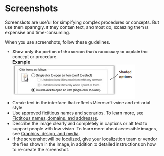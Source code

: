 # Screenshots

Screenshots are useful for simplifying complex procedures or concepts. But use them sparingly. If they contain text, and most do, localizing them is expensive and time-consuming. 

When you use screenshots, follow these guidelines.

  - Show only the portion of the screen that's necessary to explain the concept or procedure.  
    **Example**  
    ![](media/screenshots/250946014.png)  
  - Create text in the interface that reflects Microsoft voice and editorial style.
  - Use approved fictitious names and scenarios. To learn more, see [Fictitious names, domains, and addresses](/style-guide/legal-content/fictitious-names-domains-addresses).
  - Describe the image clearly and completely in captions or alt text to
    support people with low vision. To learn more about accessible
    images, see [Graphics, design, and media](/style-guide/accessibility/graphics-design-media).
  - If the screenshot will be localized, give your localization team or vendor
    the files shown in the image, in addition to detailed
    instructions on how to re-create the screenshot. 
